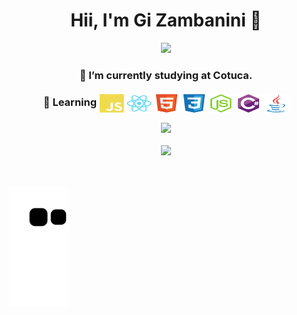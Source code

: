  
<h1  align="center"> Hii, I'm Gi Zambanini 👋</h1>

<p align="center">
<img src = "https://lh3.googleusercontent.com/proxy/00FwQcVVqOcOnSd9DIwkE7PQ1hhchJZ-rfshA3ZoCmNVoEYC-nSdzaX_LWTL8cxT9V_RY7gf7bfd0JUCo8rugcZJpRIr-mSyPJLJoJmS9BMZrJFXINOxehFIQfvJG_URTNOZyqCMPX7FfFOrhi70B5LI-4zlsNcwwOa6N0ld"/>
</p> 


<div align="center">
<h3>
🔭 I’m currently studying at Cotuca. <br/> <br/>
🌱 Learning 
  <img align="center" alt="gi-Js" height="30" width="40" src="https://raw.githubusercontent.com/devicons/devicon/master/icons/javascript/javascript-plain.svg">
  <img align="center" alt="gi-React" height="30" width="40" src="https://raw.githubusercontent.com/devicons/devicon/master/icons/react/react-original.svg">
  <img align="center" alt="gi-HTML" height="30" width="40" src="https://raw.githubusercontent.com/devicons/devicon/master/icons/html5/html5-original.svg">
  <img align="center" alt="gi-CSS" height="30" width="40" src="https://raw.githubusercontent.com/devicons/devicon/master/icons/css3/css3-original.svg">
  <img align="center" alt="gi-Node" height="30" width="40" src="https://raw.githubusercontent.com/devicons/devicon/master/icons/nodejs/nodejs-original.svg">
  <img align="center" alt="gi-Csharp" height="30" width="40" src="https://raw.githubusercontent.com/devicons/devicon/master/icons/csharp/csharp-original.svg">
 <img align="center" alt="gi-Java" height="30" width="40" src="https://raw.githubusercontent.com/devicons/devicon/master/icons/java/java-original.svg">

    
 <br/>
 </h3>
 </div>

<div align="center">
  <a href="https://github.com/gi-m-zambanini">
  <img height="180em" src="https://github-readme-stats.vercel.app/api?username=gi-m-zambanini&show_icons=true&theme=radical&include_all_commits=true&count_private=true"/>
  <br/> <br/>
  <img height="180em" src="https://github-readme-stats.vercel.app/api/top-langs/?username=gi-m-zambanini&layout=compact&langs_count=7&theme=radical"/>
</div>
</br></br>

![Snake animation](https://github.com/rafaballerini/rafaballerini/blob/output/github-contribution-grid-snake.svg)

<!--

![Snake animation](https://github.com/gi-m-zambanini/rafaballerini/blob/output/github-contribution-grid-snake.svg)
 


**gi-m-zambanini/gi-m-zambanini** is a ✨ _special_ ✨ repository because its `README.md` (this file) appears on your GitHub profile.

Here are some ideas to get you started:

- 🔭 I’m currently working on ...
- 🌱 I’m currently learning ...
- 👯 I’m looking to collaborate on ...
- 🤔 I’m looking for help with ...
- 💬 Ask me about ...
- 📫 How to reach me: ...
- 😄 Pronouns: ...
- ⚡ Fun fact: ...
-->
